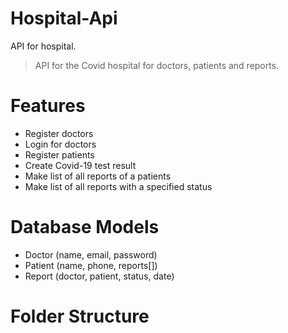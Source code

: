 # Hospital-Api

API for hospital.

> API for the Covid hospital for doctors, patients and reports.



#  Features
 - Register doctors
- Login for doctors
- Register patients
- Create Covid-19 test result
- Make list of all reports of a patients
- Make list of all reports with a specified status


# Database Models
- Doctor (name, email, password)
- Patient (name,  phone, reports[])
- Report (doctor, patient, status, date)

#  Folder Structure
